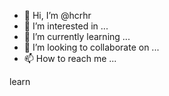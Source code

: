 - 👋 Hi, I’m @hcrhr
- 👀 I’m interested in ...
- 🌱 I’m currently learning ...
- 💞️ I’m looking to collaborate on ...
- 📫 How to reach me ...

<!---
hcrhr/hcrhr is a ✨ special ✨ repository because its `README.md` (this file) appears on your GitHub profile.
You can click the Preview link to take a look at your changes.
--->
learn
